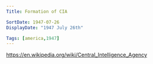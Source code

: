 ```yaml
---
Title: Formation of CIA

SortDate: 1947-07-26
DisplayDate: "1947 July 26th"

Tags: [america,1947]
---
```


https://en.wikipedia.org/wiki/Central_Intelligence_Agency